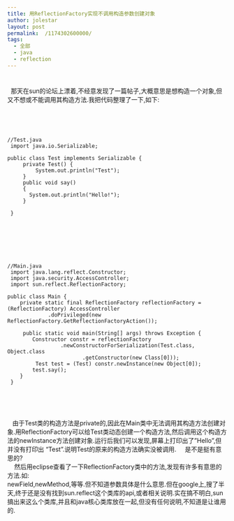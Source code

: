 ```yaml
---
title: 用ReflectionFactory实现不调用构造参数创建对象
author: jolestar
layout: post
permalink:  /1174302600000/
tags:
  - 全部
  - java
  - reflection
---
```

# 

  那天在sun的论坛上漂着,不经意发现了一篇帖子,大概意思是想构造一个对象,但又不想或不能调用其构造方法.我把代码整理了一下,如下:

 

 

    //Test.java
     import java.io.Serializable;
    
    public class Test implements Serializable {
         private Test() {
             System.out.println("Test");
         }
         public void say()
         {
           System.out.println("Hello!");
         }
    
     }
    

 

 

 

    //Main.java
     import java.lang.reflect.Constructor;
     import java.security.AccessController;
     import sun.reflect.ReflectionFactory;
    
    public class Main {
        private static final ReflectionFactory reflectionFactory = (ReflectionFactory) AccessController
                 .doPrivileged(new ReflectionFactory.GetReflectionFactoryAction());
    
         public static void main(String[] args) throws Exception {
            Constructor constr = reflectionFactory  
                     .newConstructorForSerialization(Test.class, Object.class
                            .getConstructor(new Class[0]));
             Test test = (Test) constr.newInstance(new Object[0]);
            test.say();
        }
     }
    

 

 

   由于Test类的构造方法是private的,因此在Main类中无法调用其构造方法创建对象.用ReflectionFactory可以给Test类动态创建一个构造方法,然后调用这个构造方法的newInstance方法创建对象.运行后我们可以发现,屏幕上打印出了”Hello”,但并没有打印出 “Test”.说明Test的原来的构造方法确实没被调用. 
    是不是挺有意思的?  
    然后用eclipse查看了一下ReflectionFactory类中的方法,发现有许多有意思的方法.如:  
newField,newMethod,等等.但不知道参数具体是什么意思.但在google上,搜了半天,终于还是没有找到sun.reflect这个类库的api,或者相关说明.实在搞不明白,sun搞出来这么个类库,并且和java核心类库放在一起,但没有任何说明,不知道是让谁用的.
